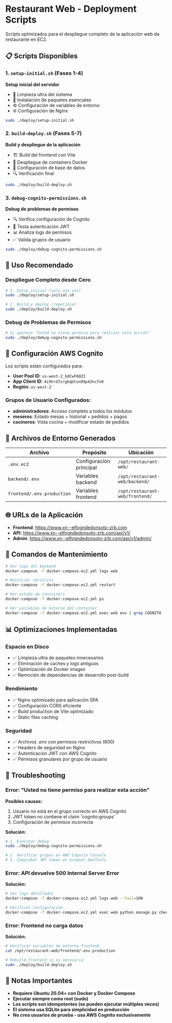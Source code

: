 # Restaurant Web - Deployment Scripts

Scripts optimizados para el despliegue completo de la aplicación web de restaurante en EC2.

## 📋 Scripts Disponibles

### 1. `setup-initial.sh` (Fases 1-4)
**Setup inicial del servidor**
- 🧹 Limpieza ultra del sistema
- 🔧 Instalación de paquetes esenciales  
- ⚙️ Configuración de variables de entorno
- 🌐 Configuración de Nginx

```bash
sudo ./deploy/setup-initial.sh
```

### 2. `build-deploy.sh` (Fases 5-7)
**Build y despliegue de la aplicación**
- 🏗️ Build del frontend con Vite
- 🐳 Despliegue de containers Docker
- 💾 Configuración de base de datos
- 🔍 Verificación final

```bash
sudo ./deploy/build-deploy.sh
```

### 3. `debug-cognito-permissions.sh`
**Debug de problemas de permisos**
- 🔍 Verifica configuración de Cognito
- 🔐 Testa autenticación JWT
- 📊 Analiza logs de permisos
- ✅ Valida grupos de usuario

```bash
sudo ./deploy/debug-cognito-permissions.sh
```

## 🚀 Uso Recomendado

### Despliegue Completo desde Cero
```bash
# 1. Setup inicial (solo una vez)
sudo ./deploy/setup-initial.sh

# 2. Build y deploy (repetible)
sudo ./deploy/build-deploy.sh
```

### Debug de Problemas de Permisos
```bash
# Si aparece "Usted no tiene permiso para realizar esta acción"
sudo ./deploy/debug-cognito-permissions.sh
```

## 🔐 Configuración AWS Cognito

Los scripts están configurados para:
- **User Pool ID**: `us-west-2_bdCwF60ZI`
- **App Client ID**: `4i9hrd7srgbqbtun09p43ncfn0`
- **Región**: `us-west-2`

### Grupos de Usuario Configurados:
- **administradores**: Acceso completo a todos los módulos
- **meseros**: Estado mesas + historial + pedidos + pagos
- **cocineros**: Vista cocina + modificar estado de pedidos

## 📁 Archivos de Entorno Generados

| Archivo | Propósito | Ubicación |
|---------|-----------|-----------|
| `.env.ec2` | Configuración principal | `/opt/restaurant-web/` |
| `backend/.env` | Variables backend | `/opt/restaurant-web/backend/` |
| `frontend/.env.production` | Variables frontend | `/opt/restaurant-web/frontend/` |

## 🌐 URLs de la Aplicación

- **Frontend**: https://www.xn--elfogndedonsoto-zrb.com
- **API**: https://www.xn--elfogndedonsoto-zrb.com/api/v1/
- **Admin**: https://www.xn--elfogndedonsoto-zrb.com/api/v1/admin/

## 🔧 Comandos de Mantenimiento

```bash
# Ver logs del backend
docker-compose -f docker-compose.ec2.yml logs web

# Reiniciar servicios
docker-compose -f docker-compose.ec2.yml restart

# Ver estado de containers
docker-compose -f docker-compose.ec2.yml ps

# Ver variables de entorno del container
docker-compose -f docker-compose.ec2.yml exec web env | grep COGNITO
```

## 📊 Optimizaciones Implementadas

### Espacio en Disco
- ✅ Limpieza ultra de paquetes innecesarios
- ✅ Eliminación de caches y logs antiguos
- ✅ Optimización de Docker images
- ✅ Remoción de dependencias de desarrollo post-build

### Rendimiento
- ✅ Nginx optimizado para aplicación SPA
- ✅ Configuración CORS eficiente
- ✅ Build production de Vite optimizado
- ✅ Static files caching

### Seguridad
- ✅ Archivos .env con permisos restrictivos (600)
- ✅ Headers de seguridad en Nginx
- ✅ Autenticación JWT con AWS Cognito
- ✅ Permisos granulares por grupo de usuario

## 🚨 Troubleshooting

### Error: "Usted no tiene permiso para realizar esta acción"

**Posibles causas:**
1. Usuario no está en el grupo correcto en AWS Cognito
2. JWT token no contiene el claim 'cognito:groups'
3. Configuración de permisos incorrecta

**Solución:**
```bash
# 1. Ejecutar debug
sudo ./deploy/debug-cognito-permissions.sh

# 2. Verificar grupos en AWS Cognito Console
# 3. Comprobar JWT token en browser DevTools
```

### Error: API devuelve 500 Internal Server Error

**Solución:**
```bash
# Ver logs detallados
docker-compose -f docker-compose.ec2.yml logs web --tail=100

# Verificar configuración
docker-compose -f docker-compose.ec2.yml exec web python manage.py check
```

### Error: Frontend no carga datos

**Solución:**
```bash
# Verificar variables de entorno frontend
cat /opt/restaurant-web/frontend/.env.production

# Rebuild frontend si es necesario
sudo ./deploy/build-deploy.sh
```

## 📝 Notas Importantes

- **Requiere Ubuntu 20.04+ con Docker y Docker Compose**
- **Ejecutar siempre como root (sudo)**
- **Los scripts son idempotentes (se pueden ejecutar múltiples veces)**
- **El sistema usa SQLite para simplicidad en producción**
- **No crea usuarios de prueba - usa AWS Cognito exclusivamente**